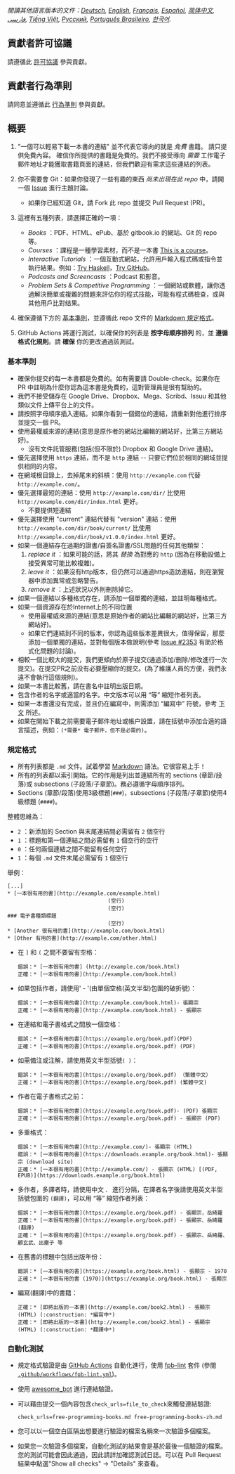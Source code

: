 *閱讀其他語言版本的文件：[Deutsch](CONTRIBUTING-de.md), [English](CONTRIBUTING.md), [Français](CONTRIBUTING-fr.md), [Español](CONTRIBUTING-es.md), [简体中文](CONTRIBUTING-zh.md), [فارسی](CONTRIBUTING-fa_IR.md), [Tiếng Việt](CONTRIBUTING-vn.md), [Русский](CONTRIBUTING-ru.md), [Português Brasileiro](CONTRIBUTING-pt_BR.md), [한국어](CONTRIBUTING-ko.md).*


## 貢獻者許可協議

請遵循此 [許可協議](https://github.com/EbookFoundation/free-programming-books/blob/master/LICENSE) 參與貢獻。


## 貢獻者行為準則

請同意並遵循此 [行為準則](https://github.com/EbookFoundation/free-programming-books/blob/master/CODE_OF_CONDUCT.md) 參與貢獻。


## 概要

1. "一個可以輕易下載一本書的連結" 並不代表它導向的就是 *免費* 書籍。 請只提供免費內容。 確信你所提供的書籍是免費的。我們不接受導向 *需要* 工作電子郵件地址才能獲取書籍頁面的連結，但我們歡迎有需求這些連結的列表。

2. 你不需要會 Git：如果你發現了一些有趣的東西 *尚未出現在此 repo* 中，請開一個 [Issue](https://github.com/EbookFoundation/free-programming-books/issues) 進行主題討論。
    * 如果你已經知道 Git，請 Fork 此 repo 並提交 Pull Request (PR)。

3. 這裡有五種列表，請選擇正確的一項：

    * *Books* ：PDF、HTML、ePub、基於 gitbook.io 的網站、Git 的 repo 等。
    * *Courses* ：課程是一種學習素材，而不是一本書 [This is a course](http://ocw.mit.edu/courses/electrical-engineering-and-computer-science/6-006-introduction-to-algorithms-fall-2011/)。
    * *Interactive Tutorials* ：一個互動式網站，允許用戶輸入程式碼或指令並執行結果。例如：[Try Haskell](http://tryhaskell.org)，[Try GitHub](http://try.github.io)。
    * *Podcasts and Screencasts* ：Podcast 和影音。
    * *Problem Sets & Competitive Programming* ：一個網站或軟體，讓你透過解決簡單或複雜的問題來評估你的程式技能，可能有程式碼檢查，或與其他用戶比對结果。

4. 確保遵循下方的 [基本準則](#基本準則)，並遵循此 repo 文件的 [Markdown 規定格式](#規定格式)。

5. GitHub Actions 將運行測試，以確保你的列表是 **按字母顺序排列** 的，並 **遵循格式化規則**。請 **確保** 你的更改通過該測試。


### 基本準則

* 確保你提交的每一本書都是免費的。如有需要請 Double-check。如果你在 PR 中註明為什麼你認為這本書是免費的，這對管理員是很有幫助的。
* 我們不接受儲存在 Google Drive、Dropbox、Mega、Scribd、Issuu 和其他類似文件上傳平台上的文件。
* 請按照字母順序插入連結。如果你看到一個錯位的連結，請重新對他進行排序並提交一個 PR。
* 使用最權威來源的連結(意思是原作者的網站比編輯的網站好，比第三方網站好)。
    * 沒有文件託管服務(包括(但不限於) Dropbox 和 Google Drive 連結)。
* 優先選擇使用 `https` 連結，而不是 `http` 連結 -- 只要它們位於相同的網域並提供相同的内容。
* 在網域根目錄上，去掉尾末的斜槓：使用 `http://example.com` 代替 `http://example.com/`。
* 優先選擇最短的連結：使用 `http://example.com/dir/` 比使用 `http://example.com/dir/index.html` 更好。
    * 不要提供短連結
* 優先選擇使用 "current" 連結代替有 "version" 連結：使用 `http://example.com/dir/book/current/` 比使用 `http://example.com/dir/book/v1.0.0/index.html` 更好。
* 如果一個連結存在過期的證書/自簽名證書/SSL問題的任何其他類型：
    1. *replace it* ：如果可能的話，將其 *替換* 為對應的 `http` (因為在移動設備上接受異常可能比較複雜)。
    2. *leave it* ：如果沒有http版本，但仍然可以通過https造訪連結，則在瀏覽器中添加異常或忽略警告。
    3. *remove it* ：上述狀況以外則刪除掉它。
* 如果一個連結以多種格式存在，請添加一個單獨的連結，並註明每種格式。
* 如果一個資源存在於Internet上的不同位置
    * 使用最權威來源的連結(意思是原始作者的網站比編輯的網站好，比第三方網站好)。
    * 如果它們連結到不同的版本，你認為這些版本差異很大，值得保留，那麼添加一個單獨的連結，並對每個版本做說明(參考 [Issue #2353](https://github.com/EbookFoundation/free-programming-books/issues/2353) 有助於格式化問題的討論)。
* 相較一個比較大的提交，我們更傾向於原子提交(通過添加/删除/修改進行一次提交)。在提交PR之前没有必要壓縮你的提交。(為了維護人員的方便，我們永遠不會執行這個規則)。
* 如果一本書比較舊，請在書名中註明出版日期。
* 包含作者的名字或適當的名字。中文版本可以用 “等” 縮短作者列表。
* 如果一本書還没有完成，並且仍在編寫中，則需添加 “編寫中” 符號，參考 [下文](#in_process) 所述。
* 如果在開始下載之前需要電子郵件地址或帳户設置，請在括號中添加合適的語言描述，例如：`(*需要* 電子郵件，但不是必需的)`。


### 規定格式

* 所有列表都是 `.md` 文件。試着學習 [Markdown](https://guides.github.com/features/mastering-markdown/) 語法。它很容易上手！
* 所有的列表都以索引開始。它的作用是列出並連結所有的 sections (章節/段落)或 subsections (子段落/子章節)。務必遵循字母順序排列。
* Sections (章節/段落)使用3級標題(`###`)，subsections (子段落/子章節)使用4級標題 (`####`)。

整體思維為：

* `2` ：新添加的 Section 與末尾連結間必需留有 `2` 個空行
* `1` ：標題和第一個連結之間必需留有 `1` 個空行的空行
* `0` ：任何兩個連結之間不能留有任何空行
* `1` ：每個 `.md` 文件末尾必需留有 `1` 個空行

舉例：

```text
[...]
* [一本很有用的書](http://example.com/example.html)
                                (空行)
                                (空行)
### 電子書種類標題
                                (空行)
* [Another 很有用的書](http://example.com/book.html)
* [Other 有用的書](http://example.com/other.html)
```

* 在 `]` 和 `(` 之間不要留有空格：

    ```text
    錯誤：* [一本很有用的書] (http://example.com/book.html)
    正確：* [一本很有用的書](http://example.com/book.html)
    ```

* 如果包括作者，請使用' - '(由單個空格(英文半型)包圍的破折號)：

    ```text
    錯誤：* [一本很有用的書](http://example.com/book.html)- 張顯宗
    正確：* [一本很有用的書](http://example.com/book.html) - 張顯宗
    ```

* 在連結和電子書格式之間放一個空格：

    ```text
    錯誤：* [一本很有用的書](https://example.org/book.pdf)(PDF)
    正確：* [一本很有用的書](https://example.org/book.pdf) (PDF)
    ```

* 如需備注或注解，請使用英文半型括號`( )`：

    ```text
    錯誤：* [一本很有用的書](https://example.org/book.pdf) （繁體中文）
    正確：* [一本很有用的書](https://example.org/book.pdf) (繁體中文)
    ```

* 作者在電子書格式之前：

    ```text
    錯誤：* [一本很有用的書](https://example.org/book.pdf)- (PDF) 張顯宗
    正確：* [一本很有用的書](https://example.org/book.pdf) - 張顯宗 (PDF)
    ```

* 多重格式：

    ```text
    錯誤：* [一本很有用的書](http://example.com/)- 張顯宗 (HTML)
    錯誤：* [一本很有用的書](https://downloads.example.org/book.html)- 張顯宗 (download site)
    正確：* [一本很有用的書](http://example.com/) - 張顯宗 (HTML) [(PDF, EPUB)](https://downloads.example.org/book.html)
    ```

* 多作者，多譯者時，請使用中文 `、` 進行分隔，在譯者名字後請使用英文半型括號包圍的 `(翻譯)`，可以用 “等” 縮短作者列表：

    ```text
    錯誤：* [一本很有用的書](https://example.org/book.pdf) - 張顯宗，岳綺羅
    正確：* [一本很有用的書](https://example.org/book.pdf) - 張顯宗、岳綺羅(翻譯)
    正確：* [一本很有用的書](https://example.org/book.pdf) - 張顯宗、岳綺羅、顧玄武、出塵子 等
    ```

* 在舊書的標題中包括出版年份：

    ```text
    錯誤：* [一本很有用的書](https://example.org/book.html) - 張顯宗 - 1970
    正確：* [一本很有用的書 (1970)](https://example.org/book.html) - 張顯宗
    ```

* <a name="in_process"></a>編寫(翻譯)中的書籍：

    ```text
    正確：* [即將出版的一本書](http://example.com/book2.html) - 張顯宗 (HTML) (:construction: *編寫中*)
    正確：* [即將出版的一本書](http://example.com/book2.html) - 張顯宗 (HTML) (:construction: *翻譯中*)
    ```


### 自動化測試

- 規定格式驗證是由 [GitHub Actions](https://docs.github.com/en/actions) 自動化進行，使用 [fpb-lint](https://github.com/vhf/free-programming-books-lint) 套件 (參閱 [`.github/workflows/fpb-lint.yml`](.github/workflows/fpb-lint.yml))。
- 使用 [awesome_bot](https://github.com/dkhamsing/awesome_bot) 進行連結驗證。
- 可以藉由提交一個內容包含`check_urls=file_to_check`來觸發連結驗證:

    ```properties
    check_urls=free-programming-books.md free-programming-books-zh.md
    ```

- 您可以以一個空白區隔出想要進行驗證的檔案名稱來一次驗證多個檔案。
- 如果您一次驗證多個檔案，自動化測試的結果會是基於最後一個驗證的檔案。您的測試可能會因此通過，因此請詳加確認測試日誌。可以在 Pull Request 結果中點選"Show all checks" -> "Details" 來查看。
